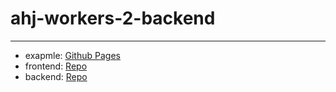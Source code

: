 # ahj-workers-2-backend
--------------------
- exapmle: <a href="https://tarapiygin.github.io/ahj-workers-2-frontend/">Github Pages</a>
- frontend: <a href="https://github.com/tarapiygin/ahj-workers-2-frontend/">Repo</a>
- backend: <a href="https://github.com/tarapiygin/ahj-workers-2-backend/">Repo</a>
